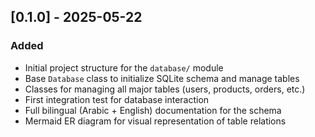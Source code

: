 ## [0.1.0] - 2025-05-22

### Added
- Initial project structure for the `database/` module
- Base `Database` class to initialize SQLite schema and manage tables
- Classes for managing all major tables (users, products, orders, etc.)
- First integration test for database interaction
- Full bilingual (Arabic + English) documentation for the schema
- Mermaid ER diagram for visual representation of table relations

